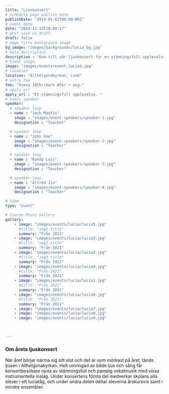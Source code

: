 ```yaml
---
title: "Ljuskonsert"
# Schedule page publish date
publishDate: "2018-01-02T00:00:00Z"
# event date
date: "2024-12-13T18:00:17"
# post save as draft
draft: false
# page title background image
bg_image: "images/backgrounds/lucia_bg.jpg"
# meta description
description : "Kom till vår ljuskonsert för en stämningsfull upplevelse! Våra två konserter går kl. 18:00 och 20:15."
# Event image
image: "images/events/event_lucia3.jpg"
# location
location: "Allhelgonakyrkan, Lund"
# entry fee
fee: "Vuxna 195kr/barn 85kr + avg."
# apply url
apply_url : "En stämningsfull upplevelse. "
# event speaker
speaker:
  # speaker loop
  - name : "Jack Mastio"
    image : "images/event-speakers/speaker-1.jpg"
    designation : "Teacher"

  # speaker loop
  - name : "John Doe"
    image : "images/event-speakers/speaker-2.jpg"
    designation : "Teacher"

  # speaker loop
  - name : "Randy Luis"
    image : "images/event-speakers/speaker-3.jpg"
    designation : "Teacher"

  # speaker loop
  - name : "Alfred Jin"
    image : "images/event-speakers/speaker-4.jpg"
    designation : "Teacher"

# type
type: "event"

# Course Photo Gallery
gallery:
    - image: "images/events/lucia/lucia5.jpg"
      #title: "img1 title"
      summary: "Från 2021"
    - image: "images/events/lucia/lucia3.jpg"
      #title: "img2 title"
      summary: "Från 2021"
    - image: "images/events/lucia/lucia2.jpg"
      #title: "img3 title"
      summary: "Från 2021"
    - image: "images/events/lucia/lucia4.jpg"
      #title: "Från 2021"
      summary: "Från 2021"
    - image: "images/events/lucia/lucia1.jpg"
      #title: "Från 2021"
      summary: "Från 2021"
    - image: "images/events/lucia/lucia6.jpg"
      #title: "Från 2021"
      summary: "Från 2021"
    - image: "images/events/lucia/lucia7.jpg"
    - image: "images/events/lucia/lucia8.jpg"
    - image: "images/events/lucia/lucia9.jpg"


                
---
```


### Om årets ljuskonsert

När året börjar närma sig sitt slut och det är som mörkast på året, tänds ljusen i Allhelgonakyrkan. Helt omringad av både ljus och sång får konsertbesökare njuta av stämningsfull och pampig vokalmusik med vissa instrumentella inslag. Under konsertens första del medverkar skolans alla elever i ett luciatåg, och under andra delen deltar eleverna årskursvis samt i mindre ensembler.   